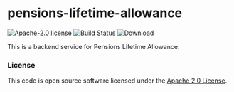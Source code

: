 
# pensions-lifetime-allowance

[![Apache-2.0 license](http://img.shields.io/badge/license-Apache-brightgreen.svg)](http://www.apache.org/licenses/LICENSE-2.0.html) [![Build Status](https://travis-ci.org/hmrc/pensions-lifetime-allowance.svg?branch=master)](https://travis-ci.org/hmrc/pensions-lifetime-allowance) [ ![Download](https://api.bintray.com/packages/hmrc/releases/pensions-lifetime-allowance/images/download.svg) ](https://bintray.com/hmrc/releases/pensions-lifetime-allowance/_latestVersion)

This is a backend service for Pensions Lifetime Allowance.

### License

This code is open source software licensed under the [Apache 2.0 License]("http://www.apache.org/licenses/LICENSE-2.0.html").
    